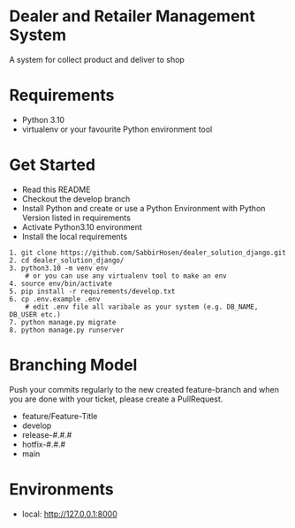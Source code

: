# Dealer and Retailer Management System

A system for collect product and deliver to shop

# Requirements

- Python 3.10
- virtualenv or your favourite Python environment tool

# Get Started

- Read this README
- Checkout the develop branch
- Install Python and create or use a Python Environment with Python Version listed in requirements
- Activate Python3.10 environment
- Install the local requirements

```
1. git clone https://github.com/SabbirHosen/dealer_solution_django.git
2. cd dealer_solution_django/
3. python3.10 -m venv env
    # or you can use any virtualenv tool to make an env
4. source env/bin/activate
5. pip install -r requirements/develop.txt
6. cp .env.example .env
    # edit .env file all varibale as your system (e.g. DB_NAME, DB_USER etc.)
7. python manage.py migrate
8. python manage.py runserver
```


# Branching Model

Push your commits regularly to the new created feature-branch and when you are done with your ticket, please create a
PullRequest.

- feature/Feature-Title
- develop
- release-#.#.#
- hotfix-#.#.#
- main


# Environments

- local: http://127.0.0.1:8000



